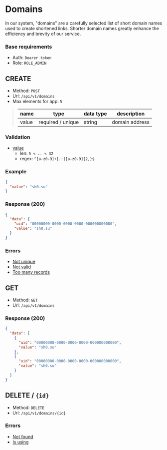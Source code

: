 # Domains
In our system, "domains" are a carefully selected list of short domain names used to create shortened links. 
Shorter domain names greatly enhance the efficiency and brevity of our service.

### Base requirements
- Auth: `Bearer token`
- Role: `ROLE_ADMIN`

## CREATE
- Method: `POST`
- Url: `/api/v1/domains`
- Max elements for app: `5`


> | name  | type              | data type             | description    |
> |-------|-------------------|-----------------------|----------------|
> | value | required / unique | string                | domain address |

### Validation
- <u>value</u>
  - len: `5 < .. < 32`
  - regex: ```^[a-z0-9]+[.:][a-z0-9]{2,}$```

### Example

```json
{
  "value": "sh0.su"
}
```

### Response (200)
```json
{
  "data": {
    "uid": "00000000-0000-0000-0000-000000000000",
    "value": "sh0.su"
  }
}
```

### Errors
- [Not unique](../misc/errors.md#notunique)
- [Not valid](../misc/errors.md#notvalid)
- [Too many records](../misc/errors.md#tomanyrecords)


## GET
- Method: `GET`
- Url: `/api/v1/domains`

### Response (200)

```json
{
  "data": [
    {
      "uid": "00000000-0000-0000-0000-000000000000",
      "value": "sh0.su"
    },
    {
      "uid": "00000000-0000-0000-0000-000000000000",
      "value": "sh0.su"
    }
  ]
}
```


## DELETE / `{id}`
- Method: `DELETE`
- Url: `/api/v1/domains/{id}`

### Errors
- [Not found](../misc/errors.md#errors)
- [Is using](../misc/errors.md#isusing)